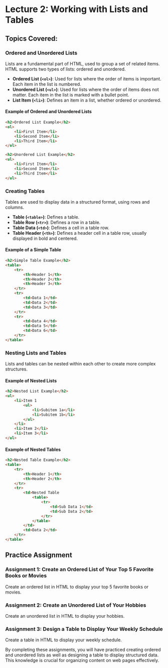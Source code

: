 # Lecture 2: Working with Lists and Tables

## Topics Covered:

### Ordered and Unordered Lists

Lists are a fundamental part of HTML, used to group a set of related items. HTML supports two types of lists: ordered and unordered.

- **Ordered List (`<ol>`)**: Used for lists where the order of items is important. Each item in the list is numbered.
- **Unordered List (`<ul>`)**: Used for lists where the order of items does not matter. Each item in the list is marked with a bullet point.
- **List Item (`<li>`)**: Defines an item in a list, whether ordered or unordered.

#### Example of Ordered and Unordered Lists

```html
<h2>Ordered List Example</h2>
<ol>
    <li>First Item</li>
    <li>Second Item</li>
    <li>Third Item</li>
</ol>

<h2>Unordered List Example</h2>
<ul>
    <li>First Item</li>
    <li>Second Item</li>
    <li>Third Item</li>
</ul>
```

### Creating Tables

Tables are used to display data in a structured format, using rows and columns.

- **Table (`<table>`)**: Defines a table.
- **Table Row (`<tr>`)**: Defines a row in a table.
- **Table Data (`<td>`)**: Defines a cell in a table row.
- **Table Header (`<th>`)**: Defines a header cell in a table row, usually displayed in bold and centered.

#### Example of a Simple Table

```html
<h2>Simple Table Example</h2>
<table>
    <tr>
        <th>Header 1</th>
        <th>Header 2</th>
        <th>Header 3</th>
    </tr>
    <tr>
        <td>Data 1</td>
        <td>Data 2</td>
        <td>Data 3</td>
    </tr>
    <tr>
        <td>Data 4</td>
        <td>Data 5</td>
        <td>Data 6</td>
    </tr>
</table>
```

### Nesting Lists and Tables

Lists and tables can be nested within each other to create more complex structures.

#### Example of Nested Lists

```html
<h2>Nested List Example</h2>
<ul>
    <li>Item 1
        <ul>
            <li>Subitem 1a</li>
            <li>Subitem 1b</li>
        </ul>
    </li>
    <li>Item 2</li>
    <li>Item 3</li>
</ul>
```

#### Example of Nested Tables

```html
<h2>Nested Table Example</h2>
<table>
    <tr>
        <th>Header 1</th>
        <th>Header 2</th>
    </tr>
    <tr>
        <td>Nested Table
            <table>
                <tr>
                    <td>Sub Data 1</td>
                    <td>Sub Data 2</td>
                </tr>
            </table>
        </td>
        <td>Data 2</td>
    </tr>
</table>
```

## Practice Assignment

### Assignment 1: Create an Ordered List of Your Top 5 Favorite Books or Movies

Create an ordered list in HTML to display your top 5 favorite books or movies.


### Assignment 2: Create an Unordered List of Your Hobbies

Create an unordered list in HTML to display your hobbies.


### Assignment 3: Design a Table to Display Your Weekly Schedule

Create a table in HTML to display your weekly schedule.

By completing these assignments, you will have practiced creating ordered and unordered lists as well as designing a table to display structured data. This knowledge is crucial for organizing content on web pages effectively.